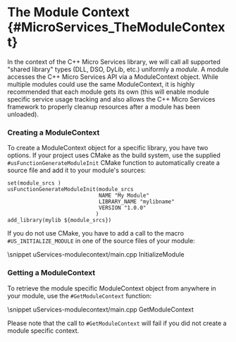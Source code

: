 The Module Context    {#MicroServices_TheModuleContext}
===================

In the context of the C++ Micro Services library, we will call all supported "shared library" types
(DLL, DSO, DyLib, etc.) uniformly a *module*. A module accesses the C++ Micro Services API via a
ModuleContext object. While multiple modules could use the same ModuleContext, it is highly recommended
that each module gets its own (this will enable module specific service usage tracking and also allows
the C++ Micro Services framework to properly cleanup resources after a module has been unloaded).

### Creating a ModuleContext

To create a ModuleContext object for a specific library, you have two options. If your project uses
CMake as the build system, use the supplied `#usFunctionGenerateModuleInit` CMake function to automatically
create a source file and add it to your module's sources:

~~~{.cpp}
set(module_srcs )
usFunctionGenerateModuleInit(module_srcs
                             NAME "My Module"
                             LIBRARY_NAME "mylibname"
                             VERSION "1.0.0"
                            )
add_library(mylib ${module_srcs})
~~~

If you do not use CMake, you have to add a call to the macro `#US_INITIALIZE_MODULE` in one of the source
files of your module:

\snippet uServices-modulecontext/main.cpp InitializeModule

### Getting a ModuleContext

To retrieve the module specific ModuleContext object from anywhere in your module, use the
`#GetModuleContext` function:

\snippet uServices-modulecontext/main.cpp GetModuleContext

Please note that the call to `#GetModuleContext` will fail if you did not create a module specific context.

